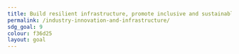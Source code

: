 ```yaml
---
title: Build resilient infrastructure, promote inclusive and sustainable industrialization and foster innovation
permalink: /industry-innovation-and-infrastructure/
sdg_goal: 9
colour: f36d25
layout: goal
---
```


